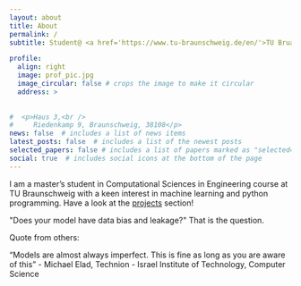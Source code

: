 ```yaml
---
layout: about
title: About
permalink: /
subtitle: Student@ <a href='https://www.tu-braunschweig.de/en/'>TU Bruanschweig</a>

profile:
  align: right
  image: prof_pic.jpg
  image_circular: false # crops the image to make it circular
  address: >
   
    
#  <p>Haus 3,<br />    
#     Riedenkamp 9, Braunschweig, 38108</p>
news: false  # includes a list of news items
latest_posts: false  # includes a list of the newest posts
selected_papers: false # includes a list of papers marked as "selected={true}"
social: true  # includes social icons at the bottom of the page
---
```


I am a master’s student in Computational Sciences in Engineering course at TU Braunschweig with a keen interest in machine learning and python programming. Have a look at the [projects](/projects/) section! 
<!-- <a href="/projects/">projects</a> -->
  
"Does your model have data bias and leakage?" That is the question.

Quote from others:

“Models are almost always imperfect. This is fine as long as you are aware of this” - Michael Elad, Technion - Israel Institute of Technology, Computer Science

<!-- Put your address / P.O. box / other info right below your picture. You can also disable any of these elements by editing `profile` property of the YAML header of your `_pages/about.md`.  -->

<!-- Edit `_bibliography/papers.bib` and Jekyll will render your [publications page](/al-folio/publications/) automatically. -->

<!-- Link to your social media connections, too. This theme is set up to use [Font Awesome icons](http://fortawesome.github.io/Font-Awesome/) and [Academicons](https://jpswalsh.github.io/academicons/), like the ones below. Add your Facebook, Twitter, LinkedIn, Google Scholar, or just disable all of them. -->
